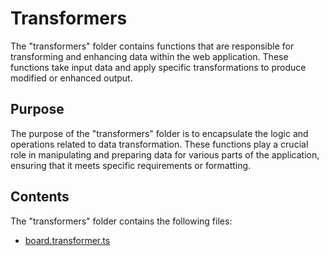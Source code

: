 # Transformers

The "transformers" folder contains functions that are responsible for transforming and enhancing data within the web application. These functions take input data and apply specific transformations to produce modified or enhanced output.

## Purpose

The purpose of the "transformers" folder is to encapsulate the logic and operations related to data transformation. These functions play a crucial role in manipulating and preparing data for various parts of the application, ensuring that it meets specific requirements or formatting.

## Contents

The "transformers" folder contains the following files:

- [board.transformer.ts]("./board.transformer.ts")
